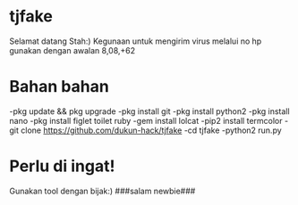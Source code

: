 # tjfake
 Selamat datang Stah:)
Kegunaan
untuk mengirim virus melalui no hp
gunakan dengan awalan 8,08,+62
# Bahan bahan
-pkg update && pkg upgrade
-pkg install git
-pkg install python2
-pkg install nano
-pkg install figlet toilet ruby
-gem install lolcat
-pip2 install termcolor
-git clone https://github.com/dukun-hack/tjfake
-cd tjfake
-python2 run.py

# Perlu di ingat!
Gunakan tool dengan bijak:)
###salam newbie###
